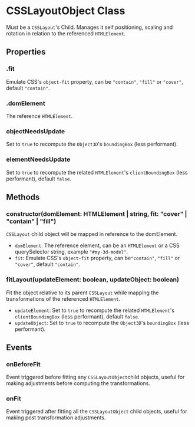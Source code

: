# CSSLayoutObject Class

Must be a `CSSLayout`'s Child. Manages it self positioning, scaling and rotation in relation to the referenced `HTMLElement`.

## Properties

### .fit

Emulate CSS's `object-fit` property, can be `"contain"`, `"fill"` or `"cover"`, default `"contain"`.

### .domElement

The reference `HTMLElement`.

### objectNeedsUpdate

Set to `true` to recompute the `Object3D`'s `boundingBox` (less performant).

### elementNeedsUpdate

Set to `true` to recompute the related `HTMLElement`'s `clientBoundingBox` (less performant), default `false`.

## Methods

### constructor(domElement: HTMLElement | string, fit: "cover" | "contain" | "fill")

`CSSLayout` child object will be mapped in reference to the domElement.

- `domElement`: The reference element, can be an `HTMLElement` or a CSS querySelector string, example `"#my-3d-model"`.
- `fit`: Emulate CSS's `object-fit` property, can be`"contain"`, `"fill"` or `"cover"`, default `"contain"`.

### fitLayout(updateElement: boolean, updateObject: boolean)

Fit the object relative to its parent `CSSLayout` while mapping the transformations of the referenced `HTMLElement`.

- `updateElement`: Set to `true` to recompute the related `HTMLElement`'s `clientBoundingBox` (less performant), default `false`.
- `updateObject`: Set to `true` to recompute the `Object3D`'s `boundingBox` (less performant).

## Events

### onBeforeFit

Event triggered before fitting any `CSSLayoutObject`child objects, useful for making adjustments before computing the transformations.

### onFit

Event triggered after fitting all the `CSSLayoutObject` child objects, useful for making post transformation adjustments.
